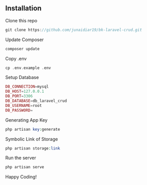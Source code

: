 ## Installation

Clone this repo

```javascript
git clone https://github.com/junaidiar19/bk-laravel-crud.git
```

Update Composer

```php
composer update
```

Copy .env

```php
cp .env.example .env
```

Setup Database

```php
DB_CONNECTION=mysql
DB_HOST=127.0.0.1
DB_PORT=3306
DB_DATABASE=db_laravel_crud
DB_USERNAME=root
DB_PASSWORD=
```

Generating App Key

```php
php artisan key:generate
```

Symbolic Link of Storage

```php
php artisan storage:link
```

Run the server

```php
php artisan serve
```

Happy Coding!
